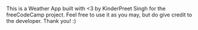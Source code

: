 This is a Weather App built with <3 by KinderPreet Singh for the freeCodeCamp project. Feel free to use it as you may, but do give credit to the developer. Thank you! :)